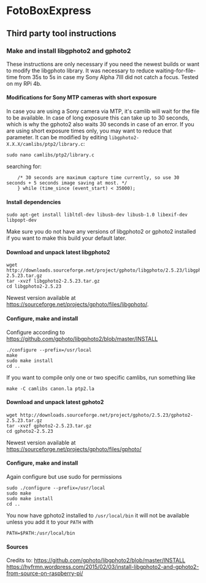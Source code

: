 # FotoBoxExpress

## Third party tool instructions

### Make and install libgphoto2 and gphoto2
These instructions are only necessary if you need the newest builds or want to modify the libgphoto library. 
It was necessary to reduce waiting-for-file-time from 35s to 5s in case my Sony Alpha 7III did not catch a focus. 
Tested on my RPi 4b.

#### Modifications for Sony MTP cameras with short exposure
In case you are using a Sony camera via MTP, it's camlib will wait for the file to be available. 
In case of long exposure this can take up to 30 seconds, which is why the gphoto2 also waits 30 seconds in case of an error. 
If you are using short exposure times only, you may want to reduce that parameter. 
It can be modified by editing `libgphoto2-X.X.X/camlibs/ptp2/library.c`:
```
sudo nano camlibs/ptp2/library.c
```
searching for:
```
	/* 30 seconds are maximum capture time currently, so use 30 seconds + 5 seconds image saving at most. */
	} while (time_since (event_start) < 35000);
```

#### Install dependencies
```
sudo apt-get install libltdl-dev libusb-dev libusb-1.0 libexif-dev libpopt-dev
```
Make sure you do not have any versions of libgphoto2 or gphoto2 installed if you want to make this build your default later.

#### Download and unpack latest libgphoto2
```
wget http://downloads.sourceforge.net/project/gphoto/libgphoto/2.5.23/libgphoto2-2.5.23.tar.gz
tar -xvzf libgphoto2-2.5.23.tar.gz
cd libgphoto2-2.5.23
```
Newest version available at https://sourceforge.net/projects/gphoto/files/libgphoto/.

#### Configure, make and install
Configure according to https://github.com/gphoto/libgphoto2/blob/master/INSTALL
```
./configure --prefix=/usr/local
make
sudo make install
cd ..
```
If you want to compile only one or two specific camlibs, run something like
```
make -C camlibs canon.la ptp2.la
```
#### Download and unpack latest gphoto2
```
wget http://downloads.sourceforge.net/project/gphoto/2.5.23/gphoto2-2.5.23.tar.gz
tar -xvzf gphoto2-2.5.23.tar.gz
cd gphoto2-2.5.23
```
Newest version available at https://sourceforge.net/projects/gphoto/files/gphoto/

#### Configure, make and install
Again configure but use sudo for permissions
```
sudo ./configure --prefix=/usr/local
sudo make
sudo make install
cd ..
```
You now have gphoto2 installed to `/usr/local/bin` it will not be available unless you add it to your `PATH` with
```
PATH=$PATH:/usr/local/bin
```
#### Sources
Credits to:
https://github.com/gphoto/libgphoto2/blob/master/INSTALL
https://hyfrmn.wordpress.com/2015/02/03/install-libgphoto2-and-gphoto2-from-source-on-raspberry-pi/
